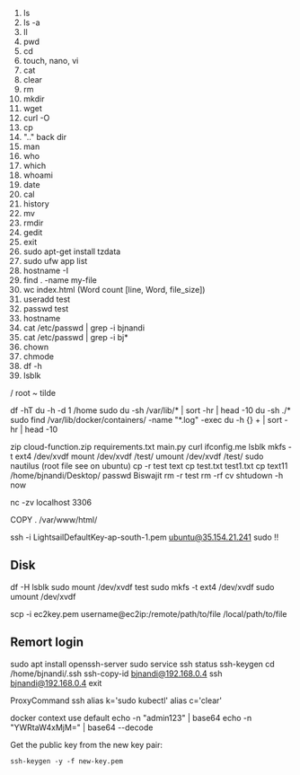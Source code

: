 1) ls
2) ls -a
3) ll
4) pwd
5) cd
6) touch, nano, vi
7) cat
8) clear
9) rm 
10) mkdir
11) wget
12) curl -O 
13) cp 
14) ".." back dir
15) man
16) who
17) which 
18) whoami
19) date
20) cal
21) history
22) mv
23) rmdir
24) gedit
25) exit
26) sudo apt-get install tzdata
27) sudo ufw app list
28) hostname -I
29) find . -name my-file
30) wc index.html (Word count [line, Word, file_size])
31) useradd test
32) passwd test
33) hostname
34) cat /etc/passwd | grep -i bjnandi
35) cat /etc/passwd | grep -i bj*
36) chown
37) chmode
38) df -h
39) lsblk

/ root
~ tilde

df -hT
du -h -d 1 /home
sudo du -sh /var/lib/* | sort -hr | head -10
du -sh ./*
sudo find /var/lib/docker/containers/ -name "*.log" -exec du -h {} + | sort -hr | head -10

zip cloud-function.zip requirements.txt main.py
curl ifconfig.me
lsblk
mkfs -t ext4 /dev/xvdf
mount /dev/xvdf /test/    umount /dev/xvdf /test/
sudo nautilus  (root file see on ubuntu)
cp -r test text
cp test.txt test1.txt
cp text11 /home/bjnandi/Desktop/
passwd Biswajit
rm -r test
rm -rf cv
shtudown -h now

nc -zv localhost 3306

COPY .  /var/www/html/

 ssh -i LightsailDefaultKey-ap-south-1.pem ubuntu@35.154.21.241
 sudo !!
 
Disk 
-------------
df -H
lsblk 
sudo mount /dev/xvdf  test
sudo mkfs -t ext4 /dev/xvdf
sudo umount /dev/xvdf

scp -i ec2key.pem username@ec2ip:/remote/path/to/file /local/path/to/file

Remort login
--------------------------------
sudo apt install openssh-server
sudo service ssh status
ssh-keygen
cd /home/bjnandi/.ssh
ssh-copy-id  bjnandi@192.168.0.4
ssh bjnandi@192.168.0.4
exit

ProxyCommand ssh
alias k='sudo kubectl'
alias c='clear'

docker context use default
echo -n "admin123" | base64
echo -n "YWRtaW4xMjM=" | base64 --decode

Get the public key from the new key pair:
```
ssh-keygen -y -f new-key.pem
```
